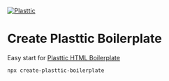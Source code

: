 [![Plasttic](https://plasttic.dev/repo-banner-1400w-boilerplate.png)](https://plasttic.dev)

# Create Plasttic Boilerplate

Easy start for [Plasttic HTML Boilerplate](https://github.com/tojeiro-me/Plasttic-boilerplate)

`npx create-plasttic-boilerplate`
